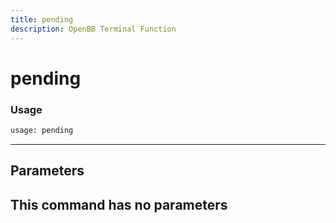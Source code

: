 ```yaml
---
title: pending
description: OpenBB Terminal Function
---
```


# pending


### Usage 
```python
usage: pending
```
---
## Parameters
This command has no parameters
---
